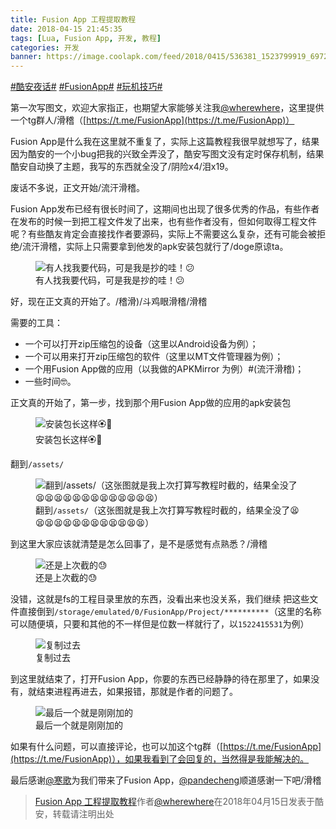 ```yaml
---
title: Fusion App 工程提取教程
date: 2018-04-15 21:45:35
tags: [Lua, Fusion App, 开发, 教程]
categories: 开发
banner: https://image.coolapk.com/feed/2018/0415/536381_1523799919_6972@1024x461.jpg
---
```

[#酷安夜话#](https://www.coolapk.com/t/酷安夜话) [#FusionApp#](https://www.coolapk.com/t/FusionApp) [#玩机技巧#](https://www.coolapk.com/t/玩机技巧)

第一次写图文，欢迎大家指正，也期望大家能够关注我[@wherewhere](https://www.coolapk.com/u/wherewhere)，这里提供一个tg群人/滑稽（[https://t.me/FusionApp](https://t.me/FusionApp)）

Fusion App是什么我在这里就不重复了，实际上这篇教程我很早就想写了，结果因为酷安的一个小bug把我的兴致全弄没了，酷安写图文没有定时保存机制，结果酷安自动换了主题，我写的东西就全没了/阴险x4/泪x19。

废话不多说，正文开始/流汗滑稽。

Fusion App发布已经有很长时间了，这期间也出现了很多优秀的作品，有些作者在发布的时候一到把工程文件发了出来，也有些作者没有，但如何取得工程文件呢？有些酷友肯定会直接找作者要源码，实际上不需要这么复杂，还有可能会被拒绝/流汗滑稽，实际上只需要拿到他发的apk安装包就行了/doge原谅ta。

<figure>
  <img src="https://image.coolapk.com/feed/2018/0415/536381_1523799920_9138@1080x2160.jpg" alt="有人找我要代码，可是我是抄的哇！😕"/>
  <figcaption>有人找我要代码，可是我是抄的哇！😕</figcaption>
</figure>

好，现在正文真的开始了。/稽滑)/斗鸡眼滑稽/滑稽

需要的工具：

- 一个可以打开zip压缩包的设备（这里以Android设备为例）；
- 一个可以用来打开zip压缩包的软件（这里以MT文件管理器为例）；
- 一个用Fusion App做的应用（以我做的APKMirror 为例）#(流汗滑稽)；
- 一些时间🤓。

正文真的开始了，第一步，找到那个用Fusion App做的应用的apk安装包

<figure>
  <img src="https://image.coolapk.com/feed/2018/0415/536381_1523799922_5946@1080x2160.jpg" alt="安装包长这样🏵️🐔"/>
  <figcaption>安装包长这样🏵️🐔</figcaption>
</figure>

翻到`/assets/`

<figure>
  <img src="https://image.coolapk.com/feed/2018/0415/536381_1523799924_8558@1080x2160.jpg" alt="翻到/assets/（这张图就是我上次打算写教程时截的，结果全没了😫😫😫😫😫😫😫😫😫😫😫😫😫）"/>
  <figcaption>翻到<code>/assets/</code>（这张图就是我上次打算写教程时截的，结果全没了😫😫😫😫😫😫😫😫😫😫😫😫😫）</figcaption>
</figure>

到这里大家应该就清楚是怎么回事了，是不是感觉有点熟悉？/滑稽

<figure>
  <img src="https://image.coolapk.com/feed/2018/0415/536381_1523799927_6846@1080x2160.jpg" alt="还是上次截的😓"/>
  <figcaption>还是上次截的😓</figcaption>
</figure>

没错，这就是fs的工程目录里放的东西，没看出来也没关系，我们继续
把这些文件直接倒到`/storage/emulated/0/FusionApp/Project/**********`（这里的名称可以随便填，只要和其他的不一样但是位数一样就行了，以`1522415531`为例）

<figure>
  <img src="https://image.coolapk.com/feed/2018/0415/536381_1523799930_0385@1080x2160.jpg" alt="复制过去"/>
  <figcaption>复制过去</figcaption>
</figure>

到这里就结束了，打开Fusion App，你要的东西已经静静的待在那里了，如果没有，就结束进程再进去，如果报错，那就是作者的问题了。

<figure>
  <img src="https://image.coolapk.com/feed/2018/0415/536381_1523799933_17@1080x2160.jpg" alt="最后一个就是刚刚加的"/>
  <figcaption>最后一个就是刚刚加的</figcaption>
</figure>

如果有什么问题，可以直接评论，也可以加这个tg群（[https://t.me/FusionApp](https://t.me/FusionApp)），如果我看到了会回复的，当然得是我能解决的。

最后感谢[@寒歌](https://www.coolapk.com/u/寒歌)为我们带来了Fusion App，[@pandecheng](https://www.coolapk.com/u/pandecheng)顺道感谢一下吧/滑稽

> [Fusion App 工程提取教程](https://www.coolapk.com/feed/6170506?shareKey=MzQzMzNiNDgxOWRkNjYzMTI0MWU)作者[@wherewhere](https://www.coolapk.com/u/wherewhere)在2018年04月15日发表于酷安，转载请注明出处
